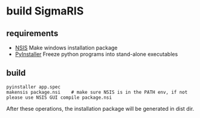 # build SigmaRIS

## requirements

- [NSIS](http://nsis.sourceforge.net/Main_Page) Make windows installation package
- [PyInstaller](http://www.pyinstaller.org/) Freeze python programs into stand-alone executables

## build
```shell
pyinstaller app.spec
makensis package.nsi    # make sure NSIS is in the PATH env, if not please use NSIS GUI compile package.nsi
```
After these operations, the installation package will be generated in dist dir.
